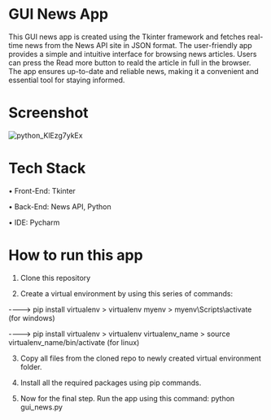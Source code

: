 # GUI News App
This GUI news app is created using the Tkinter framework and fetches real-time news from the News API site in JSON format. The user-friendly app provides a simple and intuitive interface for browsing news articles. Users can press the Read more button to reald the article in full in the browser. The app ensures up-to-date and reliable news, making it a convenient and essential tool for staying informed.

# Screenshot
![python_KlEzg7ykEx](https://user-images.githubusercontent.com/29508011/226170233-04de0c43-1e59-4038-b321-6fdf5e84fe97.png)

# Tech Stack
•	Front-End: Tkinter

•	Back-End: News API, Python

•	IDE: Pycharm

# How to run this app
1) Clone this repository

2) Create a virtual environment by using this series of commands:

 ----> pip install virtualenv > virtualenv myenv > myenv\Scripts\activate (for windows)

 ----> pip install virtualenv > virtualenv virtualenv_name > source virtualenv_name/bin/activate (for linux)

3) Copy all files from the cloned repo to newly created virtual environment folder.

4) Install all the required packages using pip commands.
 
5) Now for the final step. Run the app using this command: python gui_news.py
